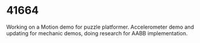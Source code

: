 # 41664

Working on a Motion demo for puzzle platformer. Accelerometer demo and updating for mechanic demos, doing research for AABB implementation.
